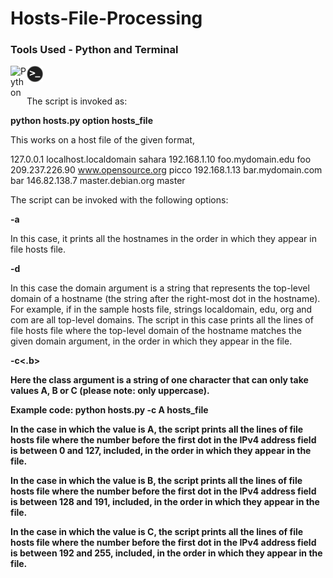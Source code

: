 # Hosts-File-Processing

<h3> Tools Used - Python and Terminal </h3>

<img align="left" alt="Python" width="26px" src="https://cdn4.iconfinder.com/data/icons/logos-and-brands/512/267_Python_logo-512.png"/>
<img align="left" alt="Terminal" width="26px" src="https://raw.githubusercontent.com/github/explore/80688e429a7d4ef2fca1e82350fe8e3517d3494d/topics/terminal/terminal.png" />

<br> </br>

The script is invoked as:

<b>python hosts.py option hosts_file</b>

This works on a host file of the given format,

127.0.0.1       localhost.localdomain   sahara
192.168.1.10    foo.mydomain.edu        foo
209.237.226.90  www.opensource.org      picco
192.168.1.13    bar.mydomain.com        bar
146.82.138.7    master.debian.org       master

The script can be invoked with the following options:

<b>-a</b>

In this case, it prints all the hostnames in the order in which they appear in file hosts file.

<b>-d</b>

In this case the domain argument is a string that represents the top-level domain of a hostname (the string after the right-most dot in the hostname). For example, if in the sample hosts file, strings localdomain, edu, org and com are all top-level domains. The script in this case prints all the lines of file hosts file where the top-level domain of the hostname matches the given domain argument, in the order in which they appear in the file. 

<b>-c<.b>

Here the class argument is a string of one character that can only take values A, B or C (please note: only uppercase).

Example code: python hosts.py -c A hosts_file

In the case in which the value is A, the script prints all the lines of file hosts file where the number before the first dot in the IPv4 address field is between 0 and 127, included, in the order in which they appear in the file. 

In the case in which the value is B, the script prints all the lines of file hosts file where the number before the first dot in the IPv4 address field is between 128 and 191, included, in the order in which they appear in the file. 

In the case in which the value is C, the script prints all the lines of file hosts file where the number before the first dot in the IPv4 address field is between 192 and 255, included, in the order in which they appear in the file. 


    
